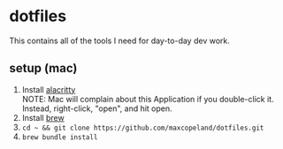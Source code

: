 # dotfiles
This contains all of the tools I need for day-to-day dev work.

## setup (mac)
1. Install [alacritty](https://alacritty.org/)<br>
   NOTE: Mac will complain about this Application if you double-click it. Instead, right-click, "open", and hit open.
2. Install [brew](https://brew.sh/)
3. `cd ~ && git clone https://github.com/maxcopeland/dotfiles.git`
4. `brew bundle install`
